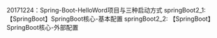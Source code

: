 20171224：Spring-Boot-HelloWord项目与三种启动方式
springBoot2_1:	【SpringBoot】SpringBoot核心-基本配置
springBoot2_2: 【SpringBoot】SpringBoot核心-外部配置
